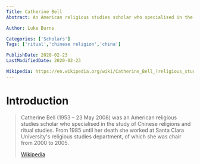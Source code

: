 ```yaml
---
Title: Catherine Bell
Abstract: An American religious studies scholar who specialised in the study of Chinese religions and ritual studies.

Author: Luke Burns

Categories: ['Scholars']
Tags: ['ritual','chinese religion','china']

PublishDate: 2020-02-23
LastModifiedDate: 2020-02-23

Wikipedia: https://en.wikipedia.org/wiki/Catherine_Bell_(religious_studies_scholar)
---
```

# Introduction
>Catherine Bell (1953 – 23 May 2008) was an American religious studies scholar who specialised in the study of Chinese religions and ritual studies. From 1985 until her death she worked at Santa Clara University's religious studies department, of which she was chair from 2000 to 2005.
>
>[Wikipedia](https://en.wikipedia.org/wiki/Catherine_Bell_(religious_studies_scholar))